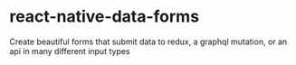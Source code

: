 # react-native-data-forms
Create beautiful forms that submit data to redux, a graphql mutation, or an api in many different input types
